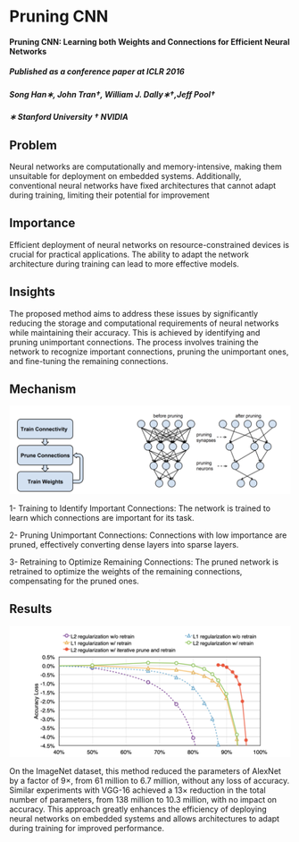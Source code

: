 # Pruning CNN
#### Pruning CNN: Learning both Weights and Connections for Efficient Neural Networks
##### Published as a conference paper at ICLR 2016
##### Song Han∗, John Tran†, William J. Dally∗†,Jeff Pool†
##### ∗ Stanford University   † NVIDIA 


## Problem

Neural networks are computationally and memory-intensive, making them unsuitable for deployment on embedded systems. Additionally, conventional neural networks have fixed architectures that cannot adapt during training, limiting their potential for improvement


## Importance

Efficient deployment of neural networks on resource-constrained devices is crucial for practical applications. The ability to adapt the network architecture during training can lead to more effective models.

## Insights

The proposed method aims to address these issues by significantly reducing the storage and computational requirements of neural networks while maintaining their accuracy. This is achieved by identifying and pruning unimportant connections. The process involves training the network to recognize important connections, pruning the unimportant ones, and fine-tuning the remaining connections.

## Mechanism

![](./assets/1.png)


1- Training to Identify Important Connections: The network is trained to learn which connections are important for its task.

2- Pruning Unimportant Connections: Connections with low importance are pruned, effectively converting dense layers into sparse layers.

3- Retraining to Optimize Remaining Connections: The pruned network is retrained to optimize the weights of the remaining connections, compensating for the pruned ones.

## Results
![](./assets/2.png)

On the ImageNet dataset, this method reduced the parameters of AlexNet by a factor of 9×, from 61 million to 6.7 million, without any loss of accuracy. Similar experiments with VGG-16 achieved a 13× reduction in the total number of parameters, from 138 million to 10.3 million, with no impact on accuracy. This approach greatly enhances the efficiency of deploying neural networks on embedded systems and allows architectures to adapt during training for improved performance.